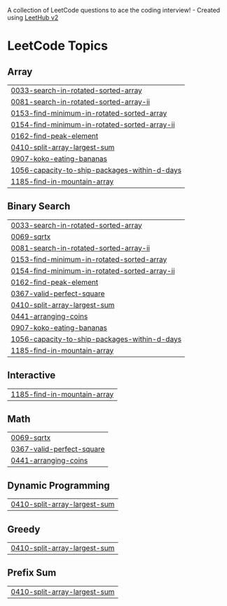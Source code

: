 A collection of LeetCode questions to ace the coding interview! - Created using [LeetHub v2](https://github.com/arunbhardwaj/LeetHub-2.0)
<!---LeetCode Topics Start-->
# LeetCode Topics
## Array
|  |
| ------- |
| [0033-search-in-rotated-sorted-array](https://github.com/VenkatDugasani/LeetCode/tree/master/0033-search-in-rotated-sorted-array) |
| [0081-search-in-rotated-sorted-array-ii](https://github.com/VenkatDugasani/LeetCode/tree/master/0081-search-in-rotated-sorted-array-ii) |
| [0153-find-minimum-in-rotated-sorted-array](https://github.com/VenkatDugasani/LeetCode/tree/master/0153-find-minimum-in-rotated-sorted-array) |
| [0154-find-minimum-in-rotated-sorted-array-ii](https://github.com/VenkatDugasani/LeetCode/tree/master/0154-find-minimum-in-rotated-sorted-array-ii) |
| [0162-find-peak-element](https://github.com/VenkatDugasani/LeetCode/tree/master/0162-find-peak-element) |
| [0410-split-array-largest-sum](https://github.com/VenkatDugasani/LeetCode/tree/master/0410-split-array-largest-sum) |
| [0907-koko-eating-bananas](https://github.com/VenkatDugasani/LeetCode/tree/master/0907-koko-eating-bananas) |
| [1056-capacity-to-ship-packages-within-d-days](https://github.com/VenkatDugasani/LeetCode/tree/master/1056-capacity-to-ship-packages-within-d-days) |
| [1185-find-in-mountain-array](https://github.com/VenkatDugasani/LeetCode/tree/master/1185-find-in-mountain-array) |
## Binary Search
|  |
| ------- |
| [0033-search-in-rotated-sorted-array](https://github.com/VenkatDugasani/LeetCode/tree/master/0033-search-in-rotated-sorted-array) |
| [0069-sqrtx](https://github.com/VenkatDugasani/LeetCode/tree/master/0069-sqrtx) |
| [0081-search-in-rotated-sorted-array-ii](https://github.com/VenkatDugasani/LeetCode/tree/master/0081-search-in-rotated-sorted-array-ii) |
| [0153-find-minimum-in-rotated-sorted-array](https://github.com/VenkatDugasani/LeetCode/tree/master/0153-find-minimum-in-rotated-sorted-array) |
| [0154-find-minimum-in-rotated-sorted-array-ii](https://github.com/VenkatDugasani/LeetCode/tree/master/0154-find-minimum-in-rotated-sorted-array-ii) |
| [0162-find-peak-element](https://github.com/VenkatDugasani/LeetCode/tree/master/0162-find-peak-element) |
| [0367-valid-perfect-square](https://github.com/VenkatDugasani/LeetCode/tree/master/0367-valid-perfect-square) |
| [0410-split-array-largest-sum](https://github.com/VenkatDugasani/LeetCode/tree/master/0410-split-array-largest-sum) |
| [0441-arranging-coins](https://github.com/VenkatDugasani/LeetCode/tree/master/0441-arranging-coins) |
| [0907-koko-eating-bananas](https://github.com/VenkatDugasani/LeetCode/tree/master/0907-koko-eating-bananas) |
| [1056-capacity-to-ship-packages-within-d-days](https://github.com/VenkatDugasani/LeetCode/tree/master/1056-capacity-to-ship-packages-within-d-days) |
| [1185-find-in-mountain-array](https://github.com/VenkatDugasani/LeetCode/tree/master/1185-find-in-mountain-array) |
## Interactive
|  |
| ------- |
| [1185-find-in-mountain-array](https://github.com/VenkatDugasani/LeetCode/tree/master/1185-find-in-mountain-array) |
## Math
|  |
| ------- |
| [0069-sqrtx](https://github.com/VenkatDugasani/LeetCode/tree/master/0069-sqrtx) |
| [0367-valid-perfect-square](https://github.com/VenkatDugasani/LeetCode/tree/master/0367-valid-perfect-square) |
| [0441-arranging-coins](https://github.com/VenkatDugasani/LeetCode/tree/master/0441-arranging-coins) |
## Dynamic Programming
|  |
| ------- |
| [0410-split-array-largest-sum](https://github.com/VenkatDugasani/LeetCode/tree/master/0410-split-array-largest-sum) |
## Greedy
|  |
| ------- |
| [0410-split-array-largest-sum](https://github.com/VenkatDugasani/LeetCode/tree/master/0410-split-array-largest-sum) |
## Prefix Sum
|  |
| ------- |
| [0410-split-array-largest-sum](https://github.com/VenkatDugasani/LeetCode/tree/master/0410-split-array-largest-sum) |
<!---LeetCode Topics End-->